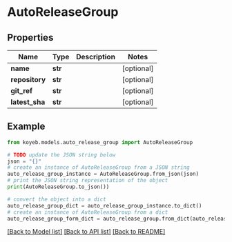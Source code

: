 # AutoReleaseGroup


## Properties

Name | Type | Description | Notes
------------ | ------------- | ------------- | -------------
**name** | **str** |  | [optional] 
**repository** | **str** |  | [optional] 
**git_ref** | **str** |  | [optional] 
**latest_sha** | **str** |  | [optional] 

## Example

```python
from koyeb.models.auto_release_group import AutoReleaseGroup

# TODO update the JSON string below
json = "{}"
# create an instance of AutoReleaseGroup from a JSON string
auto_release_group_instance = AutoReleaseGroup.from_json(json)
# print the JSON string representation of the object
print(AutoReleaseGroup.to_json())

# convert the object into a dict
auto_release_group_dict = auto_release_group_instance.to_dict()
# create an instance of AutoReleaseGroup from a dict
auto_release_group_form_dict = auto_release_group.from_dict(auto_release_group_dict)
```
[[Back to Model list]](../README.md#documentation-for-models) [[Back to API list]](../README.md#documentation-for-api-endpoints) [[Back to README]](../README.md)


